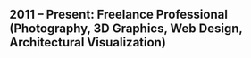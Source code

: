 ## 2011 – Present: Freelance Professional (Photography, 3D Graphics, Web Design, Architectural Visualization)
